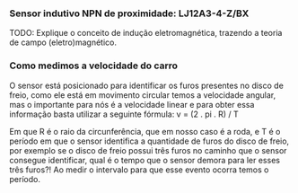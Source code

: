 ### Sensor indutivo NPN de proximidade: LJ12A3-4-Z/BX 

TODO: Explique o conceito de indução eletromagnética, trazendo a teoria de
campo (eletro)magnético.

### Como medimos a velocidade do carro

O sensor está posicionado para identificar os furos presentes no disco de freio,
como ele está em movimento circular temos a velocidade angular, mas o importante
para nós é a velocidade linear e para obter essa informação basta utilizar a
seguinte fórmula: v = (2 . pi . R) / T

Em que R é o raio da circunferência, que em nosso caso é a roda, e T é o período
em que o sensor identifica a quantidade de furos do disco de freio, por exemplo se
o disco de freio possui três furos no caminho que o sensor consegue identificar, qual
é o tempo que o sensor demora para ler esses três furos?! Ao medir o intervalo para
que esse evento ocorra temos o período.
